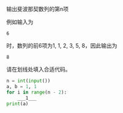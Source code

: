 输出斐波那契数列的第n项

例如输入为
```input
6
```
时，数列的前6项为1, 1, 2, 3, 5, 8，因此输出为
```output
8
```

请在划线处填入合适代码。
```py
n = int(input())
a, b = 1, 1
for i in range(n - 2):
    ___1___
print(a)
```

<!-- testcases
8

21

20

6765
-->

